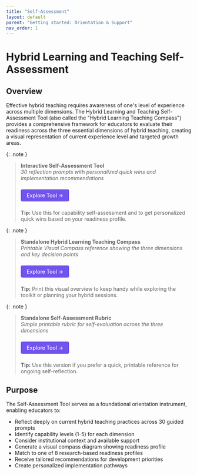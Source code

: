 ```yaml
---
title: "Self-Assessment"
layout: default
parent: "Getting started: Orientation & Support"
nav_order: 1
---
```


# Hybrid Learning and Teaching Self-Assessment

## Overview

Effective hybrid teaching requires awareness of one's level of experience across multiple dimensions. The Hybrid Learning and Teaching Self-Assessment Tool (also called the "Hybrid Learning Teaching Compass") provides a comprehensive framework for educators to evaluate their readiness across the three essential dimensions of hybrid teaching, creating a visual representation of current experience level and targeted growth areas.



{: .note }
> **Interactive Self-Assessment Tool**  
> *30 reflection prompts with personalized quick wins and implementation recommendations*
>
> <a href="{{ '/assets/tools/hybrid-learning-self-assessment-tool.html' | relative_url }}" style="display: inline-block; background: #7253ed; color: white; padding: 8px 16px; text-decoration: none; border-radius: 4px; font-weight: 500; margin: 8px 0; font-size: 14px;">
> Explore Tool →
> </a>
>
> **Tip:** Use this for capability self-assessment and to get personalized quick wins based on your readiness profile.

{: .note }
> **Standalone Hybrid Learning Teaching Compass**  
> *Printable Visual Compass reference showing the three dimensions and key decision points*
>
> <a href="{{ '/assets/tools/hybrid-learning-compass-standalone.html' | relative_url }}" style="display: inline-block; background: #7253ed; color: white; padding: 8px 16px; text-decoration: none; border-radius: 4px; font-weight: 500; margin: 8px 0; font-size: 14px;">
> Explore Tool →
> </a>
>
> **Tip:** Print this visual overview to keep handy while exploring the toolkit or planning your hybrid sessions.

{: .note }
> **Standalone Self-Assessment Rubric**  
> *Simple printable rubric for self-evaluation across the three dimensions*
>
> <a href="{{ '/assets/tools/hybrid-learning-self-assessment-standalone-rubric.html' | relative_url }}" style="display: inline-block; background: #7253ed; color: white; padding: 8px 16px; text-decoration: none; border-radius: 4px; font-weight: 500; margin: 8px 0; font-size: 14px;">
> Explore Tool →
> </a>
>
> **Tip:** Use this version if you prefer a quick, printable reference for ongoing self-reflection.

## Purpose
The Self-Assessment Tool serves as a foundational orientation instrument, enabling educators to:

- Reflect deeply on current hybrid teaching practices across 30 guided prompts
- Identify capability levels (1-5) for each dimension
- Consider institutional context and available support
- Generate a visual compass diagram showing readiness profile
- Match to one of 8 research-based readiness profiles
- Receive tailored recommendations for development priorities
- Create personalized implementation pathways


